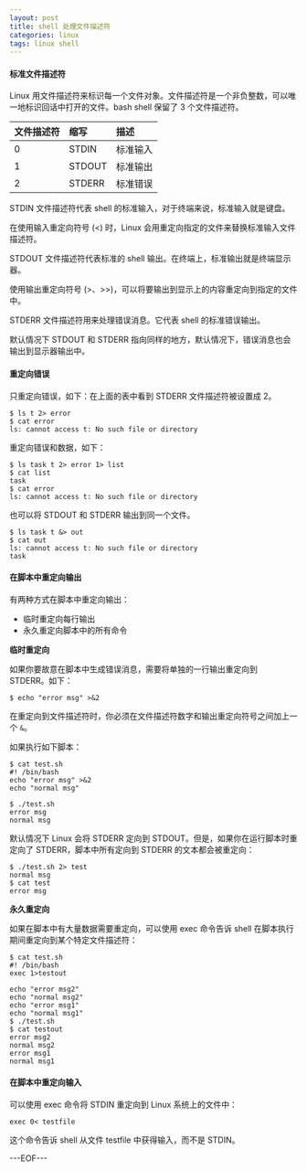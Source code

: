 ```yaml
---
layout: post
title: shell 处理文件描述符
categories: linux
tags: linux shell
---
```


#### 标准文件描述符

Linux 用文件描述符来标识每一个文件对象。文件描述符是一个非负整数，可以唯一地标识回话中打开的文件。bash shell 保留了 3 个文件描述符。

文件描述符|缩写|描述
:--|:--|:--
0|STDIN|标准输入
1|STDOUT|标准输出
2|STDERR|标准错误

STDIN 文件描述符代表 shell 的标准输入，对于终端来说，标准输入就是键盘。

在使用输入重定向符号 (<) 时，Linux 会用重定向指定的文件来替换标准输入文件描述符。

STDOUT 文件描述符代表标准的 shell 输出。在终端上，标准输出就是终端显示器。

使用输出重定向符号 (>、>>)，可以将要输出到显示上的内容重定向到指定的文件中。

STDERR 文件描述符用来处理错误消息。它代表 shell 的标准错误输出。

默认情况下 STDOUT 和 STDERR 指向同样的地方，默认情况下，错误消息也会输出到显示器输出中。

#### 重定向错误

只重定向错误，如下：在上面的表中看到 STDERR 文件描述符被设置成 2。

```
$ ls t 2> error
$ cat error
ls: cannot access t: No such file or directory
```

重定向错误和数据，如下：

```
$ ls task t 2> error 1> list
$ cat list
task
$ cat error
ls: cannot access t: No such file or directory
```

也可以将 STDOUT 和 STDERR 输出到同一个文件。

```
$ ls task t &> out
$ cat out
ls: cannot access t: No such file or directory
task
```

#### 在脚本中重定向输出

有两种方式在脚本中重定向输出：

- 临时重定向每行输出
- 永久重定向脚本中的所有命令

**临时重定向**

如果你要故意在脚本中生成错误消息，需要将单独的一行输出重定向到 STDERR。如下：

```
$ echo "error msg" >&2
```

在重定向到文件描述符时，你必须在文件描述符数字和输出重定向符号之间加上一个 `&`。

如果执行如下脚本：

```
$ cat test.sh
#! /bin/bash
echo "error msg" >&2
echo "normal msg"

$ ./test.sh
error msg
normal msg
```

默认情况下 Linux 会将 STDERR 定向到 STDOUT。但是，如果你在运行脚本时重定向了 STDERR，脚本中所有定向到 STDERR 的文本都会被重定向：

```
$ ./test.sh 2> test
normal msg
$ cat test
error msg
```

**永久重定向**

如果在脚本中有大量数据需要重定向，可以使用 exec 命令告诉 shell 在脚本执行期间重定向到某个特定文件描述符：

```
$ cat test.sh
#! /bin/bash
exec 1>testout

echo "error msg2"
echo "normal msg2"
echo "error msg1"
echo "normal msg1"
$ ./test.sh
$ cat testout
error msg2
normal msg2
error msg1
normal msg1
```

#### 在脚本中重定向输入

可以使用 exec 命令将 STDIN 重定向到 Linux 系统上的文件中：

```
exec 0< testfile
```

这个命令告诉 shell 从文件 testfile 中获得输入，而不是 STDIN。

---EOF---

